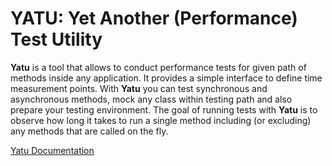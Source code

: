 # YATU: Yet Another \(Performance\) Test Utility

**Yatu** is a tool that allows to conduct performance tests for given path of methods inside any application. 
It provides a simple interface to define time measurement points. 
With **Yatu** you can test synchronous and asynchronous methods, mock any class within testing path and also prepare your testing 
environment. The goal of running tests with **Yatu** is to observe how long it takes to run a single method including \(or excluding\) any methods that are called on the fly.

[Yatu Documentation](https://www.gitbook.com/book/viters1/yatu-documentation/)
